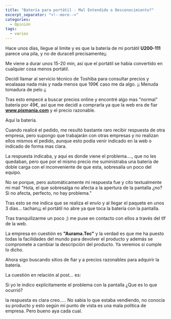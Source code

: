 ```yaml
---
title: "Batería para portátil - Mal Entendido o Desconocimiento?"
excerpt_separator: "<!--more-->"
categories:
  - Opinión
tags:
  - varios
---
```

Hace unos días, llegue al limite y es que la batería de mi portátil **U200-111** parece una pila, y no de duracell precisamente¡¡

Me viene a durar unos 15-20 min, así que el portátil se había convertido en cualquier cosa menos portátil.

Decidí llamar al servicio técnico de Toshiba para consultar precios y woalaaaa nada más y nada menos que 199€ caso me da algo. ¡¡ Menuda tomadura de pelo ¡¡

Tras esto empecé a buscar precios online y encontré algo mas "normal" batería por 49€, así que me decidí a comprarla ya que la web era de fiar **www.pixmania.com** y el precio razonable.

Aquí la batería.

Cuando realicé el pedido, me resultó bastante raro recibir respuesta de otra empresa, pero supongo que trabajarán con otras empresas y no realizan ellos mismos el pedido, aunque esto podía venir indicado en la web o indicado de forma mas clara.

La respuesta indicaba, y aquí es donde viene el problema...., que no les quedaban, pero que por el mismo precio me suministraba una batería de doble carga con el inconveniente de que esta, sobresalía un poco del equipo.

No se porque, pero automáticamente mi respuesta fue y cito textualmente mi mail
"Hola, el que sobresalga no afecta a la apertura de la pantalla ¿no?
Si no afecta, perfecto, no hay problema."

Tras esto se me indica que se realiza el envío y al llegar el paquete en unos 3 días... tachan¡¡¡ el portátil no abre ya que toca la batería con la pantalla.

Tras tranquilizarme un poco ;) me puse en contacto con ellos a través del tlf de la web.

La empresa en cuestión es **"Aurama.Tec"** y la verdad es que me ha puesto todas la facilidades del mundo para devolver el producto y además se compromete a cambiar la descripción del producto. Ya veremos si cumple lo dicho.

Ahora sigo buscando sitios de fiar y a precios razonables para adquirir la batería.

La cuestión en relación al post... es:

Si yo le indico explicitamente el problema con la pantalla ¿Que es lo que ocurrió?

la respuesta es clara creo..... No sabia lo que estaba vendiendo, no conocía su producto y esto según mi punto de vista es una mala política de empresa. Pero bueno aya cada cual.